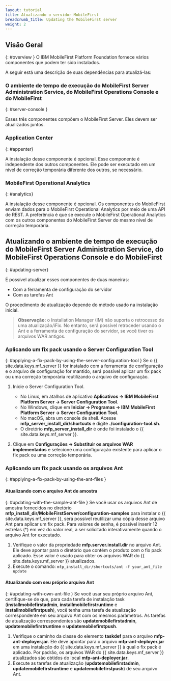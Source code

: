 ```yaml
---
layout: tutorial
title: Atualizando o servidor MobileFirst
breadcrumb_title: Updating the MobileFirst server
weight: 2
---
```

<!-- NLS_CHARSET=UTF-8 -->
## Visão Geral
{: #overview }
O IBM MobileFirst Platform Foundation fornece vários componentes que podem ter sido instalados.

A seguir está uma descrição de suas dependências para atualizá-las:

### O ambiente de tempo de execução do MobileFirst Server Administration Service, do MobileFirst Operations Console e do MobileFirst
{: #server-console }

Esses três componentes compõem o MobileFirst Server. Eles devem ser atualizados juntos.

### Application Center
{: #appenter}

A instalação desse componente é opcional. Esse componente é independente dos outros componentes. Ele pode ser executado em um nível de correção temporária diferente dos outros, se necessário.

### MobileFirst Operational Analytics
{: #analytics}

A instalação desse componente é opcional. Os componentes do MobileFirst enviam dados para o MobileFirst Operational Analytics por meio de uma API de REST. A preferência é que se execute o MobileFirst Operational Analytics com os outros componentes do MobileFirst Server do mesmo nível de correção temporária.


## Atualizando o ambiente de tempo de execução do MobileFirst Server Administration Service, do MobileFirst Operations Console e do MobileFirst
{: #updating-server}

É possível atualizar esses componentes de duas maneiras:
* Com a ferramenta de configuração do servidor
* Com as tarefas Ant

O procedimento de atualização depende do método usado na instalação inicial.

> **Observação:** o Installation Manager (IM) não suporta o retrocesso de uma atualização/iFix. No entanto, será possível retroceder usando o Ant e a ferramenta de configuração do servidor, se você tiver os arquivos WAR antigos.

### Aplicando um fix pack usando o Server Configuration Tool
{: #applying-a-fix-pack-by-using-the-server-configuration-tool }
Se o {{ site.data.keys.mf_server }} for instalado com a ferramenta de configuração e o arquivo de configuração for mantido, será possível aplicar um fix pack ou uma correção temporária reutilizando o arquivo de configuração.

1. Inicie o Server Configuration Tool.
    * No Linux, em atalhos de aplicativo **Aplicativos → IBM MobileFirst Platform Server → Server Configuration Tool**.
    * No Windows, clique em **Iniciar → Programas → IBM MobileFirst Platform Server → Server Configuration Tool**.
    * No macOS, abra um console de shell. Acesse **mfp\_server\_install_dir/shortcuts** e digite **./configuration-tool.sh**.
    * O diretório **mfp\_server\_install\_dir** é onde foi instalado o {{ site.data.keys.mf_server }}.

2. Clique em **Configurações → Substituir os arquivos WAR implementados** e selecione uma configuração existente para aplicar o fix pack ou uma correção temporária.


### Aplicando um fix pack usando os arquivos Ant
{: #applying-a-fix-pack-by-using-the-ant-files }

#### Atualizando com o arquivo Ant de amostra
{: #updating-with-the-sample-ant-file }
Se você usar os arquivos Ant de amostra fornecidos no diretório **mfp\_install\_dir/MobileFirstServer/configuration-samples** para instalar o {{ site.data.keys.mf_server }}, será possível reutilizar uma cópia desse arquivo Ant para aplicar um fix pack. Para valores de senha, é possível inserir 12 estrelas (\*) em vez do valor real, a ser solicitado interativamente quando o arquivo Ant for executado.

1. Verifique o valor da propriedade **mfp.server.install.dir** no arquivo Ant. Ele deve apontar para o diretório que contém o produto com o fix pack aplicado. Esse valor é usado para obter os arquivos WAR do {{ site.data.keys.mf_server }} atualizados.
2. Execute o comando: `mfp_install_dir/shortcuts/ant -f your_ant_file update`

#### Atualizando com seu próprio arquivo Ant
{: #updating-with-own-ant-file }
Se você usar seu próprio arquivo Ant, certifique-se de que, para cada tarefa de instalação task (**installmobilefirstadmin**, **installmobilefirstruntime** e **installmobilefirstpush**), você tenha uma tarefa de atualização correspondente em seu arquivo Ant com os mesmos parâmetros. As tarefas de atualização correspondentes são **updatemobilefirstadmin**, **updatemobilefirstruntime** e **updatemobilefirstpush**.

1. Verifique o caminho da classe do elemento **taskdef** para o arquivo **mfp-ant-deployer.jar**. Ele deve apontar para o arquivo **mfp-ant-deployer.jar** em uma instalação do {{ site.data.keys.mf_server }} à qual o fix pack é aplicado. Por padrão, os arquivos WAR do {{ site.data.keys.mf_server }} atualizados são obtidos do local **mfp-ant-deployer.jar**.
2. Execute as tarefas de atualização (**updatemobilefirstadmin**, **updatemobilefirstruntime** e **updatemobilefirstpush**) de seu arquivo Ant.

